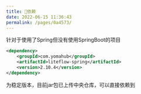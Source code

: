 ```yaml
---
title: 🧬依赖
date: 2022-06-15 11:36:43
permalink: /pages/0a4573/
---
```


针对于使用了Spring但没有使用SpringBoot的项目

```xml
<dependency>
	<groupId>com.yomahub</groupId>
    <artifactId>liteflow-spring</artifactId>
	<version>2.10.4</version>
</dependency>
```
为稳定版本，目前jar包已上传中央仓库，可以直接依赖到